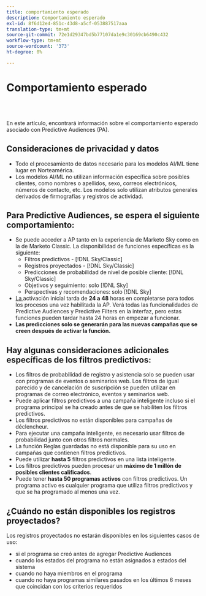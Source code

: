 ```yaml
---
title: comportamiento esperado
description: Comportamiento esperado
exl-id: 8f6d12e4-851c-43d8-a5cf-053887517aaa
translation-type: tm+mt
source-git-commit: 72e1d29347bd5b77107da1e9c30169cb6490c432
workflow-type: tm+mt
source-wordcount: '373'
ht-degree: 0%

---
```


# Comportamiento esperado

<br> 

En este artículo, encontrará información sobre el comportamiento esperado asociado con Predictive Audiences (PA).

## Consideraciones de privacidad y datos

* Todo el procesamiento de datos necesario para los modelos AI/ML tiene lugar en Norteamérica.
* Los modelos AI/ML no utilizan información específica sobre posibles clientes, como nombres o apellidos, sexo, correos electrónicos, números de contacto, etc. Los modelos solo utilizan atributos generales derivados de firmografías y registros de actividad.

## Para Predictive Audiences, se espera el siguiente comportamiento:

* Se puede acceder a AP tanto en la experiencia de Marketo Sky como en la de Marketo Classic. La disponibilidad de funciones específicas es la siguiente:
   * Filtros predictivos - [!DNL Sky/Classic]
   * Registros proyectados - [!DNL Sky/Classic]
   * Predicciones de probabilidad de nivel de posible cliente: [!DNL Sky/Classic]
   * Objetivos y seguimiento: solo [!DNL Sky]
   * Perspectivas y recomendaciones: solo [!DNL Sky]
* [La ](/help/sky/getting-started-with-predictive-audiences.md) activación inicial tarda de **24 a 48** horas en completarse para todos los procesos una vez habilitada la AP. Verá todas las funcionalidades de Predictive Audiences y Predictive Filters en la interfaz, pero estas funciones pueden tardar hasta 24 horas en empezar a funcionar.
* **Las predicciones solo se generarán para las nuevas campañas que se creen después de activar la función.**

## Hay algunas consideraciones adicionales específicas de los filtros predictivos:

* Los filtros de probabilidad de registro y asistencia solo se pueden usar con programas de eventos o seminarios web. Los filtros de igual parecido y de cancelación de suscripción se pueden utilizar en programas de correo electrónico, eventos y seminarios web.
* Puede aplicar filtros predictivos a una campaña inteligente incluso si el programa principal se ha creado antes de que se habiliten los filtros predictivos.
* Los filtros predictivos no están disponibles para campañas de déclencheur.
* Para ejecutar una campaña inteligente, es necesario usar filtros de probabilidad junto con otros filtros normales.
* La función Reglas guardadas no está disponible para su uso en campañas que contienen filtros predictivos.
* Puede utilizar **hasta 5** filtros predictivos en una lista inteligente.
* Los filtros predictivos pueden procesar un **máximo de 1 millón de posibles clientes calificados**.
* Puede tener **hasta 50 programas activos** con filtros predictivos. Un programa activo es cualquier programa que utiliza filtros predictivos y que se ha programado al menos una vez.

## ¿Cuándo no están disponibles los registros proyectados?

Los registros proyectados no estarán disponibles en los siguientes casos de uso:

* si el programa se creó antes de agregar Predictive Audiences
* cuando los estados del programa no están asignados a estados del sistema
* cuando no haya miembros en el programa
* cuando no haya programas similares pasados en los últimos 6 meses que coincidan con los criterios requeridos
